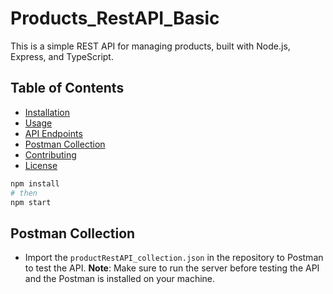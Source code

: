 # Products_RestAPI_Basic

This is a simple REST API for managing products, built with Node.js, Express, and TypeScript.

## Table of Contents

- [Installation](#installation)
- [Usage](#usage)
- [API Endpoints](#api-endpoints)
- [Postman Collection](#postman-collection)
- [Contributing](#contributing)
- [License](#license)

```bash
npm install
# then
npm start
```

## Postman Collection

- Import the `productRestAPI_collection.json` in the repository to Postman to test the API.
  **Note**: Make sure to run the server before testing the API and the Postman is installed on your machine.
